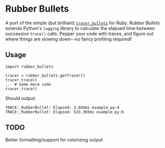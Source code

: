 Rubber Bullets
==============

A port of the simple (but brilliant) [``tracer_bullets``][1] for Ruby. 
_Rubber Bullets_ extends Python's ``logging`` library to calculate the elapsed 
time between successive ``trace()`` calls. Pepper your code with traces,
and figure out where things are slowing down--no fancy profiling required!
 
Usage
-----

```
import rubber_bullets

tracer = rubber_bullets.getTracer()
tracer.trace()
... # Some more code
tracer.trace()
```

Should output:
```
TRACE:_RubberBullet: Elapsed: 3.045ms example.py:4
TRACE:_RubberBullet: Elapsed: 523.365ms example.py:6
```

TODO
----

Better formatting/support for colorizing output



[1]: https://github.com/n8/tracer_bullets

